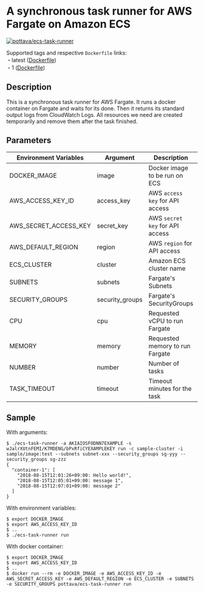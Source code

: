 # A synchronous task runner for AWS Fargate on Amazon ECS

[![pottava/ecs-task-runner](http://dockeri.co/image/pottava/ecs-task-runner)](https://hub.docker.com/r/pottava/ecs-task-runner/)

Supported tags and respective `Dockerfile` links:  
・latest ([Dockerfile](https://github.com/pottava/ecs-task-runner/blob/master/Dockerfile))  
・1 ([Dockerfile](https://github.com/pottava/ecs-task-runner/blob/master/Dockerfile))  


## Description

This is a synchronous task runner for AWS Fargate. It runs a docker container on Fargate and waits for its done. Then it returns its standard output logs from CloudWatch Logs. All resources we need are created temporarily and remove them after the task finished.


## Parameters

Environment Variables     | Argument        | Description                     | Required | Default 
------------------------- | --------------- | ------------------------------- | -------- | ---------
DOCKER_IMAGE              | image           | Docker image to be run on ECS   | *        |
AWS_ACCESS_KEY_ID         | access_key      | AWS `access key` for API access | *        |
AWS_SECRET_ACCESS_KEY     | secret_key      | AWS `secret key` for API access | *        |
AWS_DEFAULT_REGION        | region          | AWS `region` for API access     |          | us-east-1
ECS_CLUSTER               | cluster         | Amazon ECS cluster name         |          | default
SUBNETS                   | subnets         | Fargate's Subnets               | *        |
SECURITY_GROUPS           | security_groups | Fargate's SecurityGroups        | *        |
CPU                       | cpu             | Requested vCPU to run Fargate   |          | 256
MEMORY                    | memory          | Requested memory to run Fargate |          | 512
NUMBER                    | number          | Number of tasks                 |          | 1 
TASK_TIMEOUT              | timeout         | Timeout minutes for the task    |          | 30


## Sample

With arguments:

```console
$ ./ecs-task-runner -a AKIAIOSFODNN7EXAMPLE -s wJalrXUtnFEMI/K7MDENG/bPxRfiCYEXAMPLEKEY run -c sample-cluster -i sample/image:test --subnets subnet-xxx --security_groups sg-yyy --security_groups sg-zzz
{
  "container-1": [
    "2018-08-15T12:01:26+09:00: Hello world!",
    "2018-08-15T12:05:01+09:00: message 1",
    "2018-08-15T12:07:01+09:00: message 2"
  ]
}
```

With environment variables:

```console
$ export DOCKER_IMAGE
$ export AWS_ACCESS_KEY_ID
$ ..
$ ./ecs-task-runner run
```

With docker container:

```console
$ export DOCKER_IMAGE
$ export AWS_ACCESS_KEY_ID
$ ..
$ docker run --rm -e DOCKER_IMAGE -e AWS_ACCESS_KEY_ID -e AWS_SECRET_ACCESS_KEY -e AWS_DEFAULT_REGION -e ECS_CLUSTER -e SUBNETS -e SECURITY_GROUPS pottava/ecs-task-runner run
```

